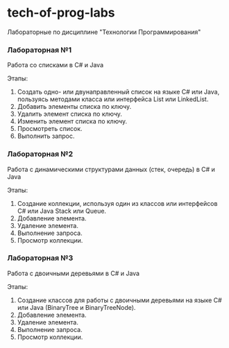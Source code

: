 # tech-of-prog-labs
Лабораторные по дисциплине "Технологии Программирования"

### Лабораторная №1

Работа со списками в C# и Java

Этапы:
1. Создать одно- или двунаправленный список на языке C# или Java, пользуясь методами класса или интерфейса List или LinkedList.
2. Добавить элементы списка по ключу.
3. Удалить элемент списка по ключу.
4. Изменить элемент списка по ключу.
5. Просмотреть список.
6. Выполнить запрос.

### Лабораторная №2

Работа с динамическими структурами данных (стек, очередь) в C# и Java

Этапы: 
1. Создание коллекции, используя один из классов или интерфейсов C# или Java Stack или Queue.
2. Добавление элемента.
3. Удаление элемента.
4. Выполнение запроса. 
5. Просмотр коллекции. 

### Лабораторная №3

Работа с двоичными деревьями в C# и Java 

Этапы:
1. Создание классов для работы с двоичными деревьями на языке C# или Java (BinaryTree и BinaryTreeNode).
2. Добавление элемента.
3. Удаление элемента.
4. Выполнение запроса.
5. Просмотр коллекции. 
